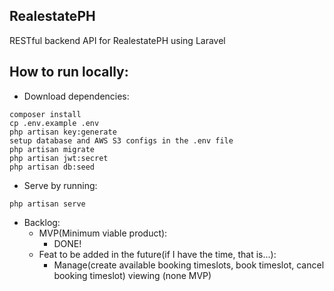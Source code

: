 ## RealestatePH

RESTful backend API for RealestatePH using Laravel

## How to run locally:

- Download dependencies:
```
composer install
cp .env.example .env
php artisan key:generate
setup database and AWS S3 configs in the .env file
php artisan migrate
php artisan jwt:secret
php artisan db:seed
```

- Serve by running:
```
php artisan serve
```

- Backlog:
    - MVP(Minimum viable product):
        - DONE!
    - Feat to be added in the future(if I have the time, that is...):
        - Manage(create available booking timeslots, book timeslot, cancel booking timeslot) viewing (none MVP)
